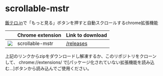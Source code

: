 scrollable-mstr
===============

[飯テロ.in](https://mstr.in/)で「もっと見る」ボタンを押すと自動スクロールするchrome拡張機能

| |     Chrome extension     | Link to download |
|:------------:|-------------|-------|
|![](https://raw.github.com/daiz713/scrollable-mstr/master/48x48.png)|scrollable-mstr| [/releases](https://github.com/daiz713/scrollable-mstr/releases) |

上記のリンクからzipをダウンロードし解凍するか、このリポジトリをクローンして、 chrome://extensions/ で[パッケージ化されていない拡張機能を読み込む...]ボタンから読み込んでご使用ください。
